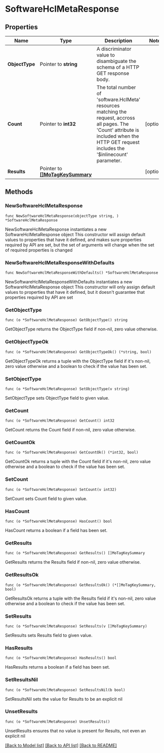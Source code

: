 # SoftwareHclMetaResponse

## Properties

Name | Type | Description | Notes
------------ | ------------- | ------------- | -------------
**ObjectType** | Pointer to **string** | A discriminator value to disambiguate the schema of a HTTP GET response body. | 
**Count** | Pointer to **int32** | The total number of &#39;software.HclMeta&#39; resources matching the request, accross all pages. The &#39;Count&#39; attribute is included when the HTTP GET request includes the &#39;$inlinecount&#39; parameter. | [optional] 
**Results** | Pointer to [**[]MoTagKeySummary**](mo.TagKeySummary.md) |  | [optional] 

## Methods

### NewSoftwareHclMetaResponse

`func NewSoftwareHclMetaResponse(objectType string, ) *SoftwareHclMetaResponse`

NewSoftwareHclMetaResponse instantiates a new SoftwareHclMetaResponse object
This constructor will assign default values to properties that have it defined,
and makes sure properties required by API are set, but the set of arguments
will change when the set of required properties is changed

### NewSoftwareHclMetaResponseWithDefaults

`func NewSoftwareHclMetaResponseWithDefaults() *SoftwareHclMetaResponse`

NewSoftwareHclMetaResponseWithDefaults instantiates a new SoftwareHclMetaResponse object
This constructor will only assign default values to properties that have it defined,
but it doesn't guarantee that properties required by API are set

### GetObjectType

`func (o *SoftwareHclMetaResponse) GetObjectType() string`

GetObjectType returns the ObjectType field if non-nil, zero value otherwise.

### GetObjectTypeOk

`func (o *SoftwareHclMetaResponse) GetObjectTypeOk() (*string, bool)`

GetObjectTypeOk returns a tuple with the ObjectType field if it's non-nil, zero value otherwise
and a boolean to check if the value has been set.

### SetObjectType

`func (o *SoftwareHclMetaResponse) SetObjectType(v string)`

SetObjectType sets ObjectType field to given value.


### GetCount

`func (o *SoftwareHclMetaResponse) GetCount() int32`

GetCount returns the Count field if non-nil, zero value otherwise.

### GetCountOk

`func (o *SoftwareHclMetaResponse) GetCountOk() (*int32, bool)`

GetCountOk returns a tuple with the Count field if it's non-nil, zero value otherwise
and a boolean to check if the value has been set.

### SetCount

`func (o *SoftwareHclMetaResponse) SetCount(v int32)`

SetCount sets Count field to given value.

### HasCount

`func (o *SoftwareHclMetaResponse) HasCount() bool`

HasCount returns a boolean if a field has been set.

### GetResults

`func (o *SoftwareHclMetaResponse) GetResults() []MoTagKeySummary`

GetResults returns the Results field if non-nil, zero value otherwise.

### GetResultsOk

`func (o *SoftwareHclMetaResponse) GetResultsOk() (*[]MoTagKeySummary, bool)`

GetResultsOk returns a tuple with the Results field if it's non-nil, zero value otherwise
and a boolean to check if the value has been set.

### SetResults

`func (o *SoftwareHclMetaResponse) SetResults(v []MoTagKeySummary)`

SetResults sets Results field to given value.

### HasResults

`func (o *SoftwareHclMetaResponse) HasResults() bool`

HasResults returns a boolean if a field has been set.

### SetResultsNil

`func (o *SoftwareHclMetaResponse) SetResultsNil(b bool)`

 SetResultsNil sets the value for Results to be an explicit nil

### UnsetResults
`func (o *SoftwareHclMetaResponse) UnsetResults()`

UnsetResults ensures that no value is present for Results, not even an explicit nil

[[Back to Model list]](../README.md#documentation-for-models) [[Back to API list]](../README.md#documentation-for-api-endpoints) [[Back to README]](../README.md)


